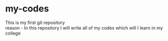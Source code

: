 # my-codes
This is my first git repository <br>
reason - In this repository I will write all of my codes which will I learn in my college
